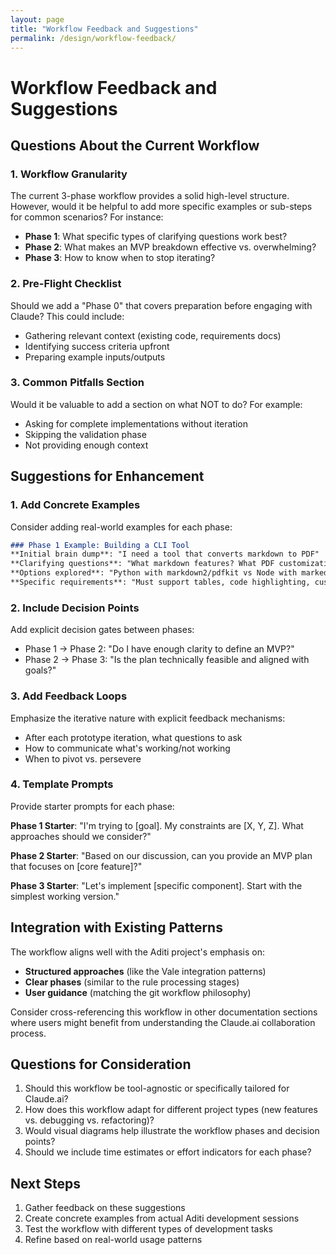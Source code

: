 ```yaml
---
layout: page
title: "Workflow Feedback and Suggestions"
permalink: /design/workflow-feedback/
---
```


# Workflow Feedback and Suggestions

## Questions About the Current Workflow

### 1. Workflow Granularity
The current 3-phase workflow provides a solid high-level structure. However, would it be helpful to add more specific examples or sub-steps for common scenarios? For instance:

- **Phase 1**: What specific types of clarifying questions work best?
- **Phase 2**: What makes an MVP breakdown effective vs. overwhelming?
- **Phase 3**: How to know when to stop iterating?

### 2. Pre-Flight Checklist
Should we add a "Phase 0" that covers preparation before engaging with Claude? This could include:
- Gathering relevant context (existing code, requirements docs)
- Identifying success criteria upfront
- Preparing example inputs/outputs

### 3. Common Pitfalls Section
Would it be valuable to add a section on what NOT to do? For example:
- Asking for complete implementations without iteration
- Skipping the validation phase
- Not providing enough context

## Suggestions for Enhancement

### 1. Add Concrete Examples
Consider adding real-world examples for each phase:

```markdown
### Phase 1 Example: Building a CLI Tool
**Initial brain dump**: "I need a tool that converts markdown to PDF"
**Clarifying questions**: "What markdown features? What PDF customization?"
**Options explored**: "Python with markdown2/pdfkit vs Node with marked/puppeteer"
**Specific requirements**: "Must support tables, code highlighting, custom CSS"
```

### 2. Include Decision Points
Add explicit decision gates between phases:
- Phase 1 → Phase 2: "Do I have enough clarity to define an MVP?"
- Phase 2 → Phase 3: "Is the plan technically feasible and aligned with goals?"

### 3. Add Feedback Loops
Emphasize the iterative nature with explicit feedback mechanisms:
- After each prototype iteration, what questions to ask
- How to communicate what's working/not working
- When to pivot vs. persevere

### 4. Template Prompts
Provide starter prompts for each phase:

**Phase 1 Starter**: "I'm trying to [goal]. My constraints are [X, Y, Z]. What approaches should we consider?"

**Phase 2 Starter**: "Based on our discussion, can you provide an MVP plan that focuses on [core feature]?"

**Phase 3 Starter**: "Let's implement [specific component]. Start with the simplest working version."

## Integration with Existing Patterns

The workflow aligns well with the Aditi project's emphasis on:
- **Structured approaches** (like the Vale integration patterns)
- **Clear phases** (similar to the rule processing stages)
- **User guidance** (matching the git workflow philosophy)

Consider cross-referencing this workflow in other documentation sections where users might benefit from understanding the Claude.ai collaboration process.

## Questions for Consideration

1. Should this workflow be tool-agnostic or specifically tailored for Claude.ai?
2. How does this workflow adapt for different project types (new features vs. debugging vs. refactoring)?
3. Would visual diagrams help illustrate the workflow phases and decision points?
4. Should we include time estimates or effort indicators for each phase?

## Next Steps

1. Gather feedback on these suggestions
2. Create concrete examples from actual Aditi development sessions
3. Test the workflow with different types of development tasks
4. Refine based on real-world usage patterns